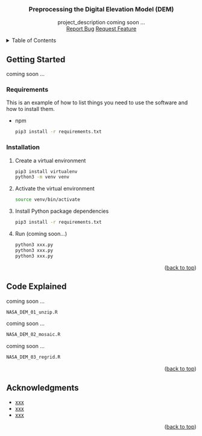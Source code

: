 <a id="readme-top"></a>


<!-- PROJECT LOGO -->
<br/>
<div align="center">
  <h3 align="center">Preprocessing the Digital Elevation Model (DEM)</h3>
  <p align="center">
    project_description coming soon ...
    <br />
    <a href="https://github.com/reneebichler/surface-emissions/issues/new?labels=bug&template=bug-report---.md">Report Bug</a>
    <a href="https://github.com/reneebichler/surface-emissions/issues/new?labels=enhancement&template=feature-request---.md">Request Feature</a>
  </p>
</div>



<!-- TABLE OF CONTENTS -->
<details>
  <summary>Table of Contents</summary>
  <ol>
    <li>
      <a href="#getting-started">Getting Started</a>
      <ul>
        <li><a href="#requirements">Requirements</a></li>
        <li><a href="#installation">Installation</a></li>
      </ul>
    </li>
    <li><a href="#code-explained">Code Explained</a></li>
    <li><a href="#acknowledgments">Acknowledgments</a></li>
  </ol>
</details>



<!-- GETTING STARTED -->
## Getting Started

coming soon ...

### Requirements

This is an example of how to list things you need to use the software and how to install them.

* npm
    ```sh
    pip3 install -r requirements.txt
    ```

### Installation

1. Create a virtual environment
    ```sh
    pip3 install virtualenv 
    python3 -m venv venv
    ```
2. Activate the virtual environment
    ```sh
    source venv/bin/activate
    ```
3. Install Python package dependencies
    ```sh
    pip3 install -r requirements.txt
    ```
4. Run  (coming soon...)
    ```sh
    python3 xxx.py
    python3 xxx.py
    python3 xxx.py
    ```

<p align="right">(<a href="#readme-top">back to top</a>)</p>



<!-- Code Explained -->
## Code Explained

coming soon ...

  ```sh
  NASA_DEM_01_unzip.R
  ```

coming soon ...

  ```sh
  NASA_DEM_02_mosaic.R
  ```

coming soon ...

  ```sh
  NASA_DEM_03_regrid.R
  ```

<p align="right">(<a href="#readme-top">back to top</a>)</p>



<!-- ACKNOWLEDGMENTS -->
## Acknowledgments

* [xxx](xxx)
* [xxx](xxx)
* [xxx](xxx)

<p align="right">(<a href="#readme-top">back to top</a>)</p>